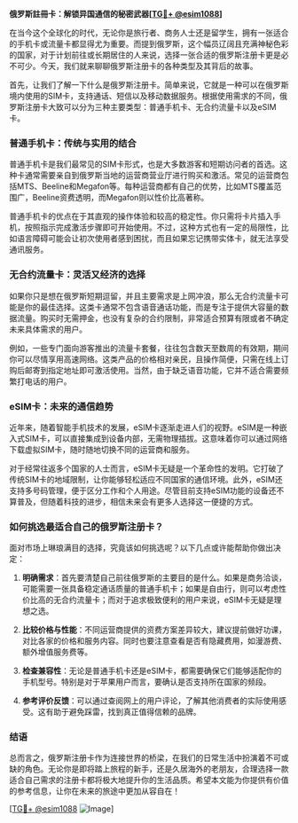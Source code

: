 **俄罗斯註冊卡：解锁异国通信的秘密武器[[TG💪+ @esim1088](https://t.me/s/esim1088)]**

在当今这个全球化的时代，无论你是旅行者、商务人士还是留学生，拥有一张适合的手机卡或流量卡都显得尤为重要。而提到俄罗斯，这个幅员辽阔且充满神秘色彩的国家，对于计划前往或长期居住的人来说，选择一张合适的俄罗斯注册卡更是必不可少。今天，我们就来聊聊俄罗斯注册卡的各种类型及其背后的故事。

首先，让我们了解一下什么是俄罗斯注册卡。简单来说，它就是一种可以在俄罗斯境内使用的SIM卡，支持通话、短信以及移动数据服务。根据使用需求的不同，俄罗斯注册卡大致可以分为三种主要类型：普通手机卡、无合约流量卡以及eSIM卡。

### **普通手机卡：传统与实用的结合**

普通手机卡是我们最常见的SIM卡形式，也是大多数游客和短期访问者的首选。这种卡通常需要亲自到俄罗斯当地的运营商营业厅进行购买和激活。常见的运营商包括MTS、Beeline和Megafon等。每种运营商都有自己的优势，比如MTS覆盖范围广，Beeline资费透明，而Megafon则以性价比高著称。

普通手机卡的优点在于其直观的操作体验和较高的稳定性。你只需将卡片插入手机，按照指示完成激活步骤即可开始使用。不过，这种方式也有一定的局限性，比如语言障碍可能会让初次使用者感到困扰，而且如果忘记携带实体卡，就无法享受通讯服务。

### **无合约流量卡：灵活又经济的选择**

如果你只是想在俄罗斯短期逗留，并且主要需求是上网冲浪，那么无合约流量卡可能是你的最佳选择。这类卡通常不包含语音通话功能，而是专注于提供大容量的数据流量。购买时无需押金，也没有复杂的合约限制，非常适合预算有限或者不确定未来具体需求的用户。

例如，一些专门面向游客推出的流量卡套餐，往往包含数天至数周的有效期，期间你可以尽情享用高速网络。这类产品的价格相对亲民，且操作简便，只需在线上订购后邮寄到指定地址即可激活使用。当然，由于缺乏语音功能，它并不适合需要频繁打电话的用户。

### **eSIM卡：未来的通信趋势**

近年来，随着智能手机技术的发展，eSIM卡逐渐走进人们的视野。eSIM是一种嵌入式SIM卡，可以直接集成到设备内部，无需物理插拔。这意味着你可以通过网络下载虚拟SIM卡，随时随地切换不同的运营商和服务。

对于经常往返多个国家的人士而言，eSIM卡无疑是一个革命性的发明。它打破了传统SIM卡的地域限制，让你能够轻松适应不同国家的通信环境。此外，eSIM还支持多号码管理，便于区分工作和个人用途。尽管目前支持eSIM功能的设备还不算普及，但随着科技的进步，相信未来会有更多人选择这一便捷的方式。

### **如何挑选最适合自己的俄罗斯注册卡？**

面对市场上琳琅满目的选择，究竟该如何挑选呢？以下几点或许能帮助你做出决定：

1. **明确需求**：首先要清楚自己前往俄罗斯的主要目的是什么。如果是商务洽谈，可能需要一张具备稳定通话质量的普通手机卡；如果是自由行，则可以考虑性价比高的无合约流量卡；而对于追求极致便利的用户来说，eSIM卡无疑是理想之选。

2. **比较价格与性能**：不同运营商提供的资费方案差异较大，建议提前做好功课，对比各家的价格和服务内容。同时也要注意查看是否有隐藏费用，如漫游费、额外增值服务费等。

3. **检查兼容性**：无论是普通手机卡还是eSIM卡，都需要确保它们能够适配你的手机型号。特别是对于苹果用户而言，要确认是否支持所在国家的频段。

4. **参考评价反馈**：可以通过查阅网上的用户评论，了解其他消费者的实际使用感受。这有助于避免踩雷，找到真正值得信赖的品牌。

### **结语**

总而言之，俄罗斯注册卡作为连接世界的桥梁，在我们的日常生活中扮演着不可或缺的角色。无论你是即将踏上旅程的新手，还是久居海外的老朋友，合理选择一款适合自己需求的注册卡都将极大地提升你的生活品质。希望本文能为你提供有价值的参考信息，让你在未来的旅途中更加从容自在！

[[TG💪+ @esim1088](https://t.me/s/esim1088) ![Image](https://i.postimg.cc/4NQfJmqS/Snipaste-2025-05-13-00-14-12.png)]